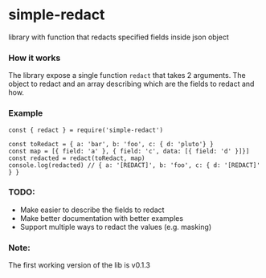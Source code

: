 # simple-redact

library with function that redacts specified fields inside json object

### How it works

The library expose a single function `redact` that takes 2 arguments. The object to redact and an array describing which are the fields to redact and how.

### Example

```
const { redact } = require('simple-redact')

const toRedact = { a: 'bar', b: 'foo', c: { d: 'pluto'} }
const map = [{ field: 'a' }, { field: 'c', data: [{ field: 'd' }]}]
const redacted = redact(toRedact, map)
console.log(redacted) // { a: '[REDACT]', b: 'foo', c: { d: '[REDACT]' } }
```

### TODO:

- Make easier to describe the fields to redact
- Make better documentation with better examples
- Support multiple ways to redact the values (e.g. masking)

### Note:

The first working version of the lib is v0.1.3
